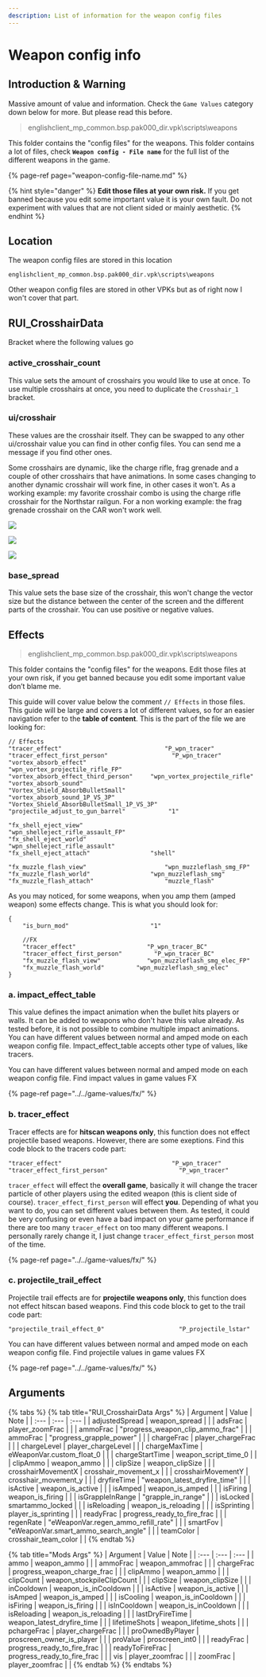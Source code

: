 ```yaml
---
description: List of information for the weapon config files
---
```


# Weapon config info

## Introduction & Warning

Massive amount of value and information. Check the `Game Values` category down below for more. But please read this before.

> englishclient\_mp\_common.bsp.pak000\_dir.vpk\scripts\weapons

This folder contains the "config files" for the weapons. This folder contains a lot of files, check **`Weapon config - File name`** for the full list of the different weapons in the game.

{% page-ref page="weapon-config-file-name.md" %}

{% hint style="danger" %}
**Edit those files at your own risk.** If you get banned because you edit some important value it is your own fault. Do not experiment with values that are not client sided or mainly aesthetic.
{% endhint %}

## Location

The weapon config files are stored in this location

```text
englishclient_mp_common.bsp.pak000_dir.vpk\scripts\weapons
```

Other weapon config files are stored in other VPKs but as of right now I won't cover that part.

## RUI\_CrosshairData

Bracket where the following values go

### active\_crosshair\_count

This value sets the amount of crosshairs you would like to use at once. To use multiple crosshairs at once, you need to duplicate the `Crosshair_1` bracket.

### ui/crosshair

These values are the crosshair itself. They can be swapped to any other ui/crosshair value you can find in other config files. You can send me a message if you find other ones.

Some crosshairs are dynamic, like the charge rifle, frag grenade and a couple of other crosshairs that have animations. In some cases changing to another dynamic crosshair will work fine, in other cases it won't. As a working example: my favorite crosshair combo is using the charge rifle crosshair for the Northstar railgun. For a non working example: the frag grenade crosshair on the CAR won't work well.

![](../../.gitbook/assets/crosshair1.PNG)

![](../../.gitbook/assets/crosshair2.PNG)

![](../../.gitbook/assets/crosshair3.PNG)

### base\_spread

This value sets the base size of the crosshair, this won't change the vector size but the distance between the center of the screen and the different parts of the crosshair. You can use positive or negative values.

## Effects

> englishclient\_mp\_common.bsp.pak000\_dir.vpk\scripts\weapons

This folder contains the "config files" for the weapons. Edit those files at your own risk, if you get banned because you edit some important value don’t blame me.

This guide will cover value below the comment `// Effects` in those files. This guide will be large and covers a lot of different values, so for an easier navigation refer to the **table of content**. This is the part of the file we are looking for:

```text
// Effects
"tracer_effect"   							"P_wpn_tracer"
"tracer_effect_first_person"                  "P_wpn_tracer"
"vortex_absorb_effect"						"wpn_vortex_projectile_rifle_FP"
"vortex_absorb_effect_third_person"	   	"wpn_vortex_projectile_rifle"
"vortex_absorb_sound"						 "Vortex_Shield_AbsorbBulletSmall"
"vortex_absorb_sound_1P_VS_3P"				"Vortex_Shield_AbsorbBulletSmall_1P_VS_3P"
"projectile_adjust_to_gun_barrel"			 "1"

"fx_shell_eject_view"						 "wpn_shelleject_rifle_assault_FP"
"fx_shell_eject_world"						"wpn_shelleject_rifle_assault"
"fx_shell_eject_attach"				   	"shell"

"fx_muzzle_flash_view"						"wpn_muzzleflash_smg_FP"
"fx_muzzle_flash_world"		   			"wpn_muzzleflash_smg"
"fx_muzzle_flash_attach"	  				"muzzle_flash"
```

As you may noticed, for some weapons, when you amp them \(amped weapon\) some effects change. This is what you should look for:

```text
{
	"is_burn_mod"		                "1"

	//FX
	"tracer_effect"   				   "P_wpn_tracer_BC"
	"tracer_effect_first_person"         "P_wpn_tracer_BC"
	"fx_muzzle_flash_view"			   "wpn_muzzleflash_smg_elec_FP"
	"fx_muzzle_flash_world"		  	"wpn_muzzleflash_smg_elec"
}
```

### a. impact\_effect\_table

This value defines the impact animation when the bullet hits players or walls. It can be added to weapons who don't  have this value already. As tested before, it is not possible to combine multiple impact animations.  
You can have different values between normal and amped mode on each weapon config file. Impact\_effect\_table accepts other type of values, like tracers.

You can have different values between normal and amped mode on each weapon config file. Find impact values in game values FX

{% page-ref page="../../game-values/fx/" %}

### b. tracer\_effect

Tracer effects are for **hitscan weapons only**, this function does not effect projectile based weapons. However, there are some exeptions. Find this code block to the tracers code part:

```text
"tracer_effect"   							  "P_wpn_tracer"
"tracer_effect_first_person"                    "P_wpn_tracer"
```

`tracer_effect` will effect the **overall game**, basically it will change the tracer particle of other players using the edited weapon \(this is client side of course\). `tracer_effect_first_person` will effect **you**. Depending of what you want to do, you can set different values between them. As tested, it could be very confusing or even have a bad impact on your game performance if there are too many `tracer_effect` on too many different weapons. I personally rarely change it, I just change `tracer_effect_first_person` most of the time.

{% page-ref page="../../game-values/fx/" %}

### c. projectile\_trail\_effect

Projectile trail effects are for **projectile weapons only**, this function does not effect hitscan based weapons. Find this code block to get to the trail code part:

```text
"projectile_trail_effect_0" 					"P_projectile_lstar"
```

You can have different values between normal and amped mode on each weapon config file. Find projectile values in game values FX

{% page-ref page="../../game-values/fx/" %}

## Arguments

{% tabs %}
{% tab title="RUI\_CrosshairData Args" %}
| Argument | Value | Note |
| :--- | :--- | :--- |
| adjustedSpread | weapon\_spread |  |
| adsFrac | player\_zoomFrac |  |
| ammoFrac | "progress\_weapon\_clip\_ammo\_frac" |  |
| ammoFrac | "progress\_grapple\_power" |  |
| chargeFrac | player\_chargeFrac |  |
| chargeLevel | player\_chargeLevel |  |
| chargeMaxTime | eWeaponVar.custom\_float\_0 |  |
| chargeStartTime | weapon\_script\_time\_0 |  |
| clipAmmo | weapon\_ammo |  |
| clipSize | weapon\_clipSize |  |
| crosshairMovementX | crosshair\_movement\_x |  |
| crosshairMovementY | crosshair\_movement\_y |  |
| dryfireTime | "weapon\_latest\_dryfire\_time" |  |
| isActive | weapon\_is\_active |  |
| isAmped | weapon\_is\_amped |  |
| isFiring | weapon\_is\_firing |  |
| isGrappleInRange | "grapple\_in\_range" |  |
| isLocked | smartammo\_locked |  |
| isReloading | weapon\_is\_reloading |  |
| isSprinting | player\_is\_sprinting |  |
| readyFrac | progress\_ready\_to\_fire\_frac |  |
| regenRate | "eWeaponVar.regen\_ammo\_refill\_rate" |  |
| smartFov | "eWeaponVar.smart\_ammo\_search\_angle" |  |
| teamColor | crosshair\_team\_color |  |
{% endtab %}

{% tab title="Mods Args" %}
| Argument | Value | Note |
| :--- | :--- | :--- |
| ammo | weapon\_ammo |  |
| ammoFrac | weapon\_ammofrac |  |
| chargeFrac | progress\_weapon\_charge\_frac |  |
| clipAmmo | weapon\_ammo |  |
| clipCount | weapon\_stockpileClipCount |  |
| clipSize | weapon\_clipSize |  |
| inCooldown | weapon\_is\_inCooldown |  |
| isActive | weapon\_is\_active |  |
| isAmped | weapon\_is\_amped |  |
| isCooling | weapon\_is\_inCooldown |  |
| isFiring | weapon\_is\_firing |  |
| isInCooldown | weapon\_is\_inCooldown |  |
| isReloading | weapon\_is\_reloading |  |
| lastDryFireTime | weapon\_latest\_dryfire\_time |  |
| lifetimeShots | weapon\_lifetime\_shots |  |
| pchargeFrac | player\_chargeFrac |  |
| proOwnedByPlayer | proscreen\_owner\_is\_player |  |
| proValue | proscreen\_int0 |  |
| readyFrac | progress\_ready\_to\_fire\_frac |  |
| readyToFireFrac | progress\_ready\_to\_fire\_frac |  |
| vis | player\_zoomfrac |  |
| zoomFrac | player\_zoomfrac |  |
{% endtab %}
{% endtabs %}

## 

